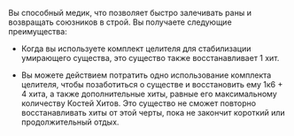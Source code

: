 Вы способный медик, что позволяет быстро залечивать раны и возвращать союзников в строй. Вы получаете следующие преимущества:





- Когда вы используете комплект целителя для стабилизации умирающего существа, это существо также восстанавливает 1 хит.

- Вы можете действием потратить одно использование комплекта целителя, чтобы позаботиться о существе и восстановить ему 1к6 + 4 хита, а также дополнительные хиты, равные его максимальному количеству Костей Хитов. Это существо не сможет повторно восстанавливать хиты от этой черты, пока не закончит короткий или продолжительный отдых.

